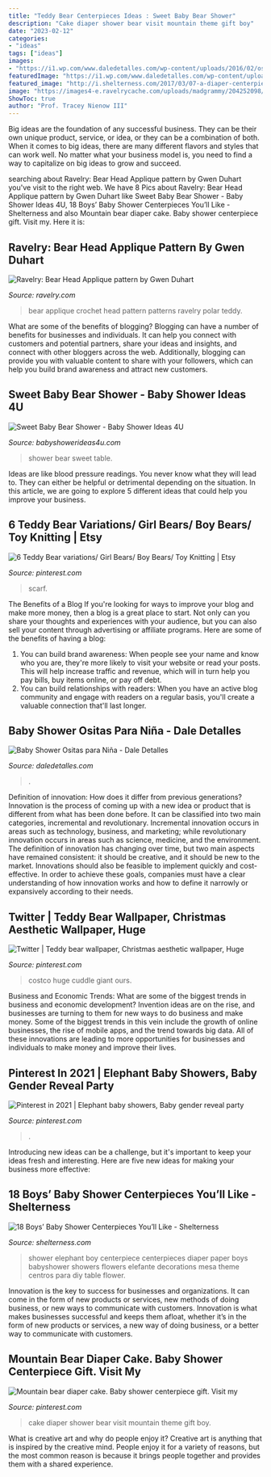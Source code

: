 ```yaml
---
title: "Teddy Bear Centerpieces Ideas : Sweet Baby Bear Shower"
description: "Cake diaper shower bear visit mountain theme gift boy"
date: "2023-02-12"
categories:
- "ideas"
tags: ["ideas"]
images:
- "https://i1.wp.com/www.daledetalles.com/wp-content/uploads/2016/02/osito10.jpg?resize=667%2C1000"
featuredImage: "https://i1.wp.com/www.daledetalles.com/wp-content/uploads/2016/02/osito10.jpg?resize=667%2C1000"
featured_image: "http://i.shelterness.com/2017/03/07-a-diaper-centerpiece-with-blue-flowers-and-a-paper-elephant.jpg"
image: "https://images4-e.ravelrycache.com/uploads/madgrammy/204252098/2014-01-02_20.30.22_small2.jpg"
ShowToc: true
author: "Prof. Tracey Nienow III"
---
```



Big ideas are the foundation of any successful business. They can be their own unique product, service, or idea, or they can be a combination of both. When it comes to big ideas, there are many different flavors and styles that can work well. No matter what your business model is, you need to find a way to capitalize on big ideas to grow and succeed.

	

		
searching about Ravelry: Bear Head Applique pattern by Gwen Duhart you've visit to the right web. We have 8 Pics about Ravelry: Bear Head Applique pattern by Gwen Duhart like Sweet Baby Bear Shower - Baby Shower Ideas 4U, 18 Boys’ Baby Shower Centerpieces You’ll Like - Shelterness and also Mountain bear diaper cake. Baby shower centerpiece gift. Visit my. Here it is:
		
    
## Ravelry: Bear Head Applique Pattern By Gwen Duhart

<img loading=lazy src="https://images4-e.ravelrycache.com/uploads/madgrammy/204252098/2014-01-02_20.30.22_small2.jpg" onerror="this.onerror=null;this.src='https://tse4.mm.bing.net/th?id=OIP.2oBdXCnsvs2X3eDBWzI6jgAAAA&amp;pid=15.1';" alt="Ravelry: Bear Head Applique pattern by Gwen Duhart">

_Source: ravelry.com_

>bear applique crochet head pattern patterns ravelry polar teddy. 

	

What are some of the benefits of blogging?
Blogging can have a number of benefits for businesses and individuals. It can help you connect with customers and potential partners, share your ideas and insights, and connect with other bloggers across the web. Additionally, blogging can provide you with valuable content to share with your followers, which can help you build brand awareness and attract new customers.

    
## Sweet Baby Bear Shower - Baby Shower Ideas 4U

<img loading=lazy src="https://babyshowerideas4u.com/wp-content/uploads/2019/07/Sweet-Baby-Bear-Shower-Guest-Table.jpg" onerror="this.onerror=null;this.src='https://tse2.mm.bing.net/th?id=OIP.JxKkzYEOpEHNbjzfevI_YAHaJw&amp;pid=15.1';" alt="Sweet Baby Bear Shower - Baby Shower Ideas 4U">

_Source: babyshowerideas4u.com_

>shower bear sweet table. 

	

Ideas are like blood pressure readings. You never know what they will lead to. They can either be helpful or detrimental depending on the situation. In this article, we are going to explore 5 different ideas that could help you improve your business.

    
## 6 Teddy Bear Variations/ Girl Bears/ Boy Bears/ Toy Knitting | Etsy

<img loading=lazy src="https://i.pinimg.com/736x/f9/f4/c7/f9f4c7785cbdcc369134d0cac88dea4d.jpg" onerror="this.onerror=null;this.src='https://tse4.mm.bing.net/th?id=OIP.g_N1uUanD4HuY3frgYDN5gHaHa&amp;pid=15.1';" alt="6 Teddy Bear variations/ Girl Bears/ Boy Bears/ Toy Knitting | Etsy">

_Source: pinterest.com_

>scarf. 

	

The Benefits of a Blog
If you're looking for ways to improve your blog and make more money, then a blog is a great place to start. Not only can you share your thoughts and experiences with your audience, but you can also sell your content through advertising or affiliate programs. Here are some of the benefits of having a blog: 
1) You can build brand awareness: When people see your name and know who you are, they're more likely to visit your website or read your posts. This will help increase traffic and revenue, which will in turn help you pay bills, buy items online, or pay off debt. 
2) You can build relationships with readers: When you have an active blog community and engage with readers on a regular basis, you'll create a valuable connection that'll last longer.

    
## Baby Shower Ositas Para Niña - Dale Detalles

<img loading=lazy src="https://i1.wp.com/www.daledetalles.com/wp-content/uploads/2016/02/osito10.jpg?resize=667%2C1000" onerror="this.onerror=null;this.src='https://tse1.mm.bing.net/th?id=OIP.bGMGt_fGMpqU0pz-YjYQ0QHaLG&amp;pid=15.1';" alt="Baby Shower Ositas para Niña - Dale Detalles">

_Source: daledetalles.com_

>. 

	

Definition of innovation: How does it differ from previous generations?
Innovation is the process of coming up with a new idea or product that is different from what has been done before. It can be classified into two main categories, incremental and revolutionary. Incremental innovation occurs in areas such as technology, business, and marketing; while revolutionary innovation occurs in areas such as science, medicine, and the environment. 
The definition of innovation has changing over time, but two main aspects have remained consistent: it should be creative, and it should be new to the market. Innovations should also be feasible to implement quickly and cost-effective. In order to achieve these goals, companies must have a clear understanding of how innovation works and how to define it narrowly or expansively according to their needs.

    
## Twitter | Teddy Bear Wallpaper, Christmas Aesthetic Wallpaper, Huge

<img loading=lazy src="https://i.pinimg.com/736x/97/80/0a/97800a7960bb983bdd1d9302bf6cb7a6--titanic.jpg" onerror="this.onerror=null;this.src='https://tse1.mm.bing.net/th?id=OIP.4ixoL_f8j-_LOA3YliN2pAHaJ4&amp;pid=15.1';" alt="Twitter | Teddy bear wallpaper, Christmas aesthetic wallpaper, Huge">

_Source: pinterest.com_

>costco huge cuddle giant ours. 

	

Business and Economic Trends: What are some of the biggest trends in business and economic development?
Invention ideas are on the rise, and businesses are turning to them for new ways to do business and make money. Some of the biggest trends in this vein include the growth of online businesses, the rise of mobile apps, and the trend towards big data. All of these innovations are leading to more opportunities for businesses and individuals to make money and improve their lives.

    
## Pinterest In 2021 | Elephant Baby Showers, Baby Gender Reveal Party

<img loading=lazy src="https://i.pinimg.com/736x/4d/35/df/4d35dfd173685dd2aeb39d50ab994148.jpg" onerror="this.onerror=null;this.src='https://tse1.mm.bing.net/th?id=OIP.xik3we1eVINfwpdS_pATcgHaJ3&amp;pid=15.1';" alt="Pinterest in 2021 | Elephant baby showers, Baby gender reveal party">

_Source: pinterest.com_

>. 

	

Introducing new ideas can be a challenge, but it's important to keep your ideas fresh and interesting. Here are five new ideas for making your business more effective:

    
## 18 Boys’ Baby Shower Centerpieces You’ll Like - Shelterness

<img loading=lazy src="http://i.shelterness.com/2017/03/07-a-diaper-centerpiece-with-blue-flowers-and-a-paper-elephant.jpg" onerror="this.onerror=null;this.src='https://tse1.mm.bing.net/th?id=OIP.bXg8ZKofy_0IeWrxVWn-GQHaJ4&amp;pid=15.1';" alt="18 Boys’ Baby Shower Centerpieces You’ll Like - Shelterness">

_Source: shelterness.com_

>shower elephant boy centerpiece centerpieces diaper paper boys babyshower showers flowers elefante decorations mesa theme centros para diy table flower. 

	

Innovation is the key to success for businesses and organizations. It can come in the form of new products or services, new methods of doing business, or new ways to communicate with customers. Innovation is what makes businesses successful and keeps them afloat, whether it’s in the form of new products or services, a new way of doing business, or a better way to communicate with customers.

    
## Mountain Bear Diaper Cake. Baby Shower Centerpiece Gift. Visit My

<img loading=lazy src="https://i.pinimg.com/736x/80/28/ea/8028eada9777f7c8824014ca63232e9d.jpg" onerror="this.onerror=null;this.src='https://tse2.mm.bing.net/th?id=OIP.1PTY1_y7iw9I4sJ1PgFElwHaNK&amp;pid=15.1';" alt="Mountain bear diaper cake. Baby shower centerpiece gift. Visit my">

_Source: pinterest.com_

>cake diaper shower bear visit mountain theme gift boy. 

	

What is creative art and why do people enjoy it?
Creative art is anything that is inspired by the creative mind. People enjoy it for a variety of reasons, but the most common reason is because it brings people together and provides them with a shared experience.

